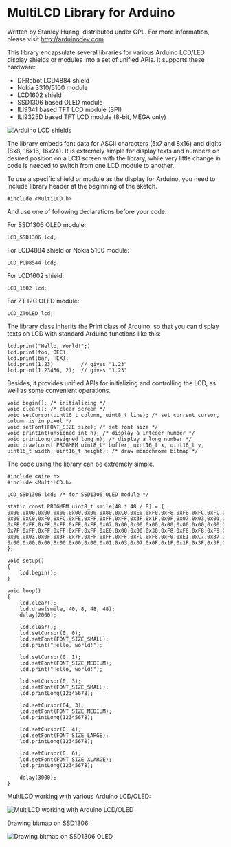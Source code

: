 MultiLCD Library for Arduino
============================

Written by Stanley Huang, distributed under GPL.
For more information, please visit http://arduinodev.com

This library encapsulate several libraries for various Arduino LCD/LED display shields or modules into a set of unified APIs. It supports these hardware:

* DFRobot LCD4884 shield
* Nokia 3310/5100 module
* LCD1602 shield
* SSD1306 based OLED module
* ILI9341 based TFT LCD module (SPI)
* ILI9325D based TFT LCD module (8-bit, MEGA only)

![Arduino LCD shields](http://www.arduinodev.com/wp-content/uploads/2013/03/arduino_lcd_shields-300x195.jpg)

The library embeds font data for ASCII characters (5x7 and 8x16) and digits (8x8, 16x16, 16x24). It is extremely simple for display texts and numbers on desired position on a LCD screen with the library, while very little change in code is needed to switch from one LCD module to another.

To use a specific shield or module as the display for Arduino, you need to include library header at the beginning of the sketch.

    #include <MultiLCD.h>

And use one of following declarations before your code.

For SSD1306 OLED module:

    LCD_SSD1306 lcd;

For LCD4884 shield or Nokia 5100 module:

    LCD_PCD8544 lcd;

For LCD1602 shield:

    LCD_1602 lcd;

For ZT I2C OLED module:

    LCD_ZTOLED lcd;

The library class inherits the Print class of Arduino, so that you can display texts on LCD with standard Arduino functions like this:

    lcd.print("Hello, World!";)
    lcd.print(foo, DEC);
    lcd.print(bar, HEX);
    lcd.print(1.23)         // gives "1.23" 
    lcd.print(1.23456, 2);  // gives "1.23" 

Besides, it provides unified APIs for initializing and controlling the LCD, as well as some convenient operations.

    void begin(); /* initializing */
    void clear(); /* clear screen */
    void setCursor(uint16_t column, uint8_t line); /* set current cursor, column is in pixel */
    void setFont(FONT_SIZE size); /* set font size */
    void printInt(unsigned int n); /* display a integer number */
    void printLong(unsigned long n); /* display a long number */
    void draw(const PROGMEM uint8_t* buffer, uint16_t x, uint16_t y, uint16_t width, uint16_t height); /* draw monochrome bitmap */

The code using the library can be extremely simple.

    #include <Wire.h>
    #include <MultiLCD.h>

    LCD_SSD1306 lcd; /* for SSD1306 OLED module */

    static const PROGMEM uint8_t smile[48 * 48 / 8] = {
    0x00,0x00,0x00,0x00,0x00,0x00,0x80,0xC0,0xE0,0xF0,0xF8,0xF8,0xFC,0xFC,0xFE,0xFE,0x7E,0x7F,0x7F,0x3F,0x3F,0x3F,0x3F,0x3F,0x3F,0x3F,0x3F,0x3F,0x3F,0x7F,0x7F,0x7E,0xFE,0xFE,0xFC,0xFC,0xF8,0xF8,0xF0,0xE0,0xC0,0x80,0x00,0x00,0x00,0x00,0x00,0x00,
    0x00,0xC0,0xF0,0xFC,0xFE,0xFF,0xFF,0xFF,0x3F,0x1F,0x0F,0x07,0x03,0x01,0x00,0x80,0x80,0x80,0x80,0x80,0x80,0x00,0x00,0x00,0x00,0x00,0x00,0x80,0x80,0x80,0x80,0x80,0x80,0x00,0x01,0x03,0x07,0x0F,0x1F,0x3F,0xFF,0xFF,0xFF,0xFE,0xFC,0xF0,0xC0,0x00,
    0xFE,0xFF,0xFF,0xFF,0xFF,0xFF,0x07,0x00,0x00,0x00,0x00,0x00,0x00,0x00,0x06,0x1F,0x1F,0x1F,0x3F,0x1F,0x1F,0x02,0x00,0x00,0x00,0x00,0x06,0x1F,0x1F,0x1F,0x3F,0x1F,0x1F,0x02,0x00,0x00,0x00,0x00,0x00,0x00,0x00,0x07,0xFF,0xFF,0xFF,0xFF,0xFF,0xFE,
    0x7F,0xFF,0xFF,0xFF,0xFF,0xFF,0xE0,0x00,0x00,0x30,0xF8,0xF8,0xF8,0xF8,0xE0,0xC0,0x80,0x00,0x00,0x00,0x00,0x00,0x00,0x00,0x00,0x00,0x00,0x00,0x00,0x00,0x00,0x80,0xC0,0xE0,0xF8,0xF8,0xFC,0xF8,0x30,0x00,0x00,0xE0,0xFF,0xFF,0xFF,0xFF,0xFF,0x7F,
    0x00,0x03,0x0F,0x3F,0x7F,0xFF,0xFF,0xFF,0xFC,0xF8,0xF0,0xE1,0xC7,0x87,0x0F,0x1F,0x3F,0x3F,0x3E,0x7E,0x7C,0x7C,0x7C,0x78,0x78,0x7C,0x7C,0x7C,0x7E,0x3E,0x3F,0x3F,0x1F,0x0F,0x87,0xC7,0xE1,0xF0,0xF8,0xFC,0xFF,0xFF,0xFF,0x7F,0x3F,0x0F,0x03,0x00,
    0x00,0x00,0x00,0x00,0x00,0x00,0x01,0x03,0x07,0x0F,0x1F,0x1F,0x3F,0x3F,0x7F,0x7F,0x7E,0xFE,0xFE,0xFC,0xFC,0xFC,0xFC,0xFC,0xFC,0xFC,0xFC,0xFC,0xFC,0xFE,0xFE,0x7E,0x7F,0x7F,0x3F,0x3F,0x1F,0x1F,0x0F,0x07,0x03,0x01,0x00,0x00,0x00,0x00,0x00,0x00,
    };

    void setup()
    {
        lcd.begin();
    }

    void loop()
    {
        lcd.clear();
        lcd.draw(smile, 40, 8, 48, 48);
        delay(2000);

        lcd.clear();
        lcd.setCursor(0, 0);
        lcd.setFont(FONT_SIZE_SMALL);
        lcd.print("Hello, world!");

        lcd.setCursor(0, 1);
        lcd.setFont(FONT_SIZE_MEDIUM);
        lcd.print("Hello, world!");

        lcd.setCursor(0, 3);
        lcd.setFont(FONT_SIZE_SMALL);
        lcd.printLong(12345678);

        lcd.setCursor(64, 3);
        lcd.setFont(FONT_SIZE_MEDIUM);
        lcd.printLong(12345678);

        lcd.setCursor(0, 4);
        lcd.setFont(FONT_SIZE_LARGE);
        lcd.printLong(12345678);

        lcd.setCursor(0, 6);
        lcd.setFont(FONT_SIZE_XLARGE);
        lcd.printLong(12345678);

        delay(3000);
    }



MultiLCD working with various Arduino LCD/OLED:

![MultiLCD working with Arduino LCD/OLED](http://www.arduinodev.com/wp-content/uploads/2013/03/multilcd.jpg)


Drawing bitmap on SSD1306:

![Drawing bitmap on SSD1306 OLED](http://www.arduinodev.com/wp-content/uploads/2013/05/oled_smile-300x247.jpg)

